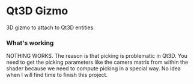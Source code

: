 # Qt3D Gizmo

3D gizmo to attach to Qt3D entities.

### What's working

NOTHING WORKS. The reason is that picking is problematic in Qt3D. You need to get the picking parameters like the camera matrix from within the shader because we need to compute picking in a special way. No idea when I will find time to finish this project.
